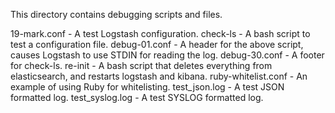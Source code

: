This directory contains debugging scripts and files.

19-mark.conf        - A test Logstash configuration.
check-ls            - A bash script to test a configuration file.
debug-01.conf       - A header for the above script, causes Logstash to use STDIN for reading the log.
debug-30.conf       - A footer for check-ls.
re-init             - A bash script that deletes everything from elasticsearch, and restarts logstash and kibana.
ruby-whitelist.conf - An example of using Ruby for whitelisting.
test_json.log       - A test JSON formatted log.
test_syslog.log     - A test SYSLOG formatted log.
